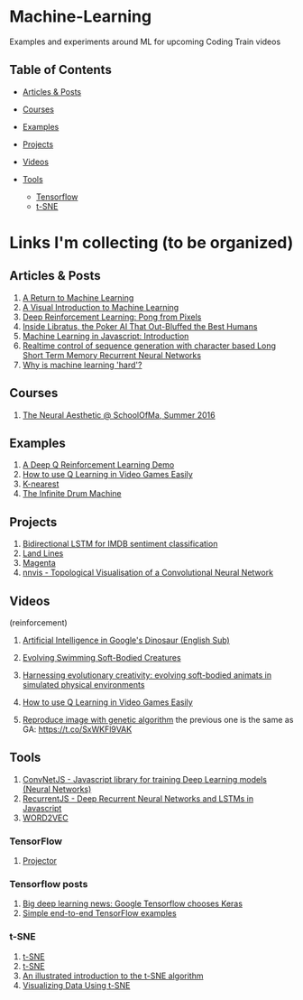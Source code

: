# Machine-Learning
Examples and experiments around ML for upcoming Coding Train videos

## Table of Contents

<!-- MarkdownTOC depth=4 -->

- [Articles & Posts](#articles--posts)
- [Courses](#courses)
- [Examples](#examples)
- [Projects](#projects)
- [Videos](#videos)

- [Tools](#tools)
    - [Tensorflow](#tensorflow)
    -  [t-SNE](#tsne)

<!-- /MarkdownTOC -->

# Links I'm collecting (to be organized)

## Articles & Posts
  1. [A Return to Machine Learning](https://medium.com/@kcimc/a-return-to-machine-learning-2de3728558eb#.vlqnbo9yg)
  1. [A Visual Introduction to Machine Learning](http://www.r2d3.us/visual-intro-to-machine-learning-part-1/)
  1. [Deep Reinforcement Learning: Pong from Pixels](http://karpathy.github.io/2016/05/31/rl/)
  1. [Inside Libratus, the Poker AI That Out-Bluffed the Best Humans](https://www.wired.com/2017/02/libratus/?imm_mid=0ed017&cmp=em-data-na-na-newsltr_ai_20170206)
  1. [Machine Learning in Javascript: Introduction](http://burakkanber.com/blog/machine-learning-in-other-languages-introduction/)
  1. [Realtime control of sequence generation with character based Long Short Term Memory Recurrent Neural Networks](http://www.iggi.org.uk/assets/IGGI-2016-Memo-A.pdf)
  1. [Why is machine learning 'hard'?](http://ai.stanford.edu/~zayd/why-is-machine-learning-hard.html)

## Courses
  1. [The Neural Aesthetic @ SchoolOfMa, Summer 2016](http://ml4a.github.io/classes/neural-aesthetic/)

## Examples
  1. [A Deep Q Reinforcement Learning Demo](http://projects.rajivshah.com/rldemo/)
  1. [How to use Q Learning in Video Games Easily](https://github.com/llSourcell/q_learning_demo)
  1. [K-nearest](https://twitter.com/MaximilianLloyd/status/814942799351185408)
  1. [The Infinite Drum Machine](https://aiexperiments.withgoogle.com/drum-machine/view/)

## Projects
  1. [Bidirectional LSTM for IMDB sentiment classification](https://transcranial.github.io/keras-js/#/imdb-bidirectional-lstm)
  1. [Land Lines](https://medium.com/@zachlieberman/land-lines-e1f88c745847#.1157xmhw8)
  1. [Magenta](https://github.com/tensorflow/magenta)
  1. [nnvis - Topological Visualisation of a Convolutional Neural Network](http://terencebroad.com/convnetvis/vis.html)

## Videos
  (reinforcement)
  1. [Artificial Intelligence in Google's Dinosaur (English Sub)](https://www.youtube.com/watch?v=P7XHzqZjXQs)

  1. [Evolving Swimming Soft-Bodied Creatures](https://www.youtube.com/watch?v=4ZqdvYrZ3ro)
  1. [Harnessing evolutionary creativity: evolving soft-bodied animats in simulated physical environments](https://www.youtube.com/watch?v=CXTZHHQ7ZiQ&feature=youtu.be)
  1. [How to use Q Learning in Video Games Easily](https://www.youtube.com/watch?v=A5eihauRQvo&feature=youtu.be)
  1. [Reproduce image with genetic algorithm](https://www.youtube.com/watch?v=iV-hah6xs2A)
the previous one is the same as
GA:
https://t.co/SxWKFl9VAK  

## Tools
  1. [ConvNetJS - Javascript library for training Deep Learning models (Neural Networks) ](http://cs.stanford.edu/people/karpathy/convnetjs/)
  1. [RecurrentJS - Deep Recurrent Neural Networks and LSTMs in Javascript](https://github.com/shiffman/recurrentjs)
  1. [WORD2VEC](http://technobium.com/find-words-similarity-using-deeplearning4j-word2vec/)

### TensorFlow
  1. [Projector](http://projector.tensorflow.org/)

### Tensorflow posts
  1. [Big deep learning news: Google Tensorflow chooses Keras](http://www.fast.ai/2017/01/03/keras/)
  1. [Simple end-to-end TensorFlow examples](http://bcomposes.com/2015/11/26/simple-end-to-end-tensorflow-examples/)

### t-SNE
  1. [t-SNE](https://lvdmaaten.github.io/tsne/)
  1. [t-SNE](https://scienceai.github.io/tsne-js/)
  1. [An illustrated introduction to the t-SNE algorithm](https://www.oreilly.com/learning/an-illustrated-introduction-to-the-t-sne-algorithm)
  1. [Visualizing Data Using t-SNE](https://www.youtube.com/watch?v=RJVL80Gg3lA&list=UUtXKDgv1AVoG88PLl8nGXmw)
